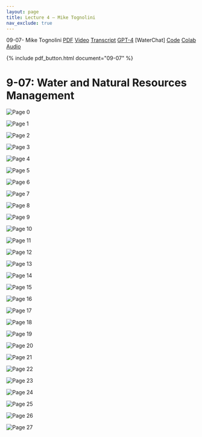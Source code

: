 ```yaml
---
layout: page
title: Lecture 4 – Mike Tognolini
nav_exclude: true
---
```


09-07- Mike Tognolini
[PDF](https://drive.google.com/file/d/1dxSa8vN5dNn2B6koovQp4m0JVq3zxOYE/view?usp=drive_link)
[Video]()
[Transcript]()
[GPT-4]()
[WaterChat]
[Code]()
[Colab]()
[Audio]()



{% include pdf_button.html document="09-07" %}

# 9-07: Water and Natural Resources Management
![Page 0]( /CivEng112/assets/slides/09-07/09-07_Lecture.pdf-page0.png )

![Page 1]( /CivEng112/assets/slides/09-07/09-07_Lecture.pdf-page1.png )

![Page 2]( /CivEng112/assets/slides/09-07/09-07_Lecture.pdf-page2.png )

![Page 3]( /CivEng112/assets/slides/09-07/09-07_Lecture.pdf-page3.png )

![Page 4]( /CivEng112/assets/slides/09-07/09-07_Lecture.pdf-page4.png )

![Page 5]( /CivEng112/assets/slides/09-07/09-07_Lecture.pdf-page5.png )

![Page 6]( /CivEng112/assets/slides/09-07/09-07_Lecture.pdf-page6.png )

![Page 7]( /CivEng112/assets/slides/09-07/09-07_Lecture.pdf-page7.png )

![Page 8]( /CivEng112/assets/slides/09-07/09-07_Lecture.pdf-page8.png )

![Page 9]( /CivEng112/assets/slides/09-07/09-07_Lecture.pdf-page9.png )

![Page 10]( /CivEng112/assets/slides/09-07/09-07_Lecture.pdf-page10.png )

![Page 11]( /CivEng112/assets/slides/09-07/09-07_Lecture.pdf-page11.png )

![Page 12]( /CivEng112/assets/slides/09-07/09-07_Lecture.pdf-page12.png )

![Page 13]( /CivEng112/assets/slides/09-07/09-07_Lecture.pdf-page13.png )

![Page 14]( /CivEng112/assets/slides/09-07/09-07_Lecture.pdf-page14.png )

![Page 15]( /CivEng112/assets/slides/09-07/09-07_Lecture.pdf-page15.png )

![Page 16]( /CivEng112/assets/slides/09-07/09-07_Lecture.pdf-page16.png )

![Page 17]( /CivEng112/assets/slides/09-07/09-07_Lecture.pdf-page17.png )

![Page 18]( /CivEng112/assets/slides/09-07/09-07_Lecture.pdf-page18.png )

![Page 19]( /CivEng112/assets/slides/09-07/09-07_Lecture.pdf-page19.png )

![Page 20]( /CivEng112/assets/slides/09-07/09-07_Lecture.pdf-page20.png )

![Page 21]( /CivEng112/assets/slides/09-07/09-07_Lecture.pdf-page21.png )

![Page 22]( /CivEng112/assets/slides/09-07/09-07_Lecture.pdf-page22.png )

![Page 23]( /CivEng112/assets/slides/09-07/09-07_Lecture.pdf-page23.png )

![Page 24]( /CivEng112/assets/slides/09-07/09-07_Lecture.pdf-page24.png )

![Page 25]( /CivEng112/assets/slides/09-07/09-07_Lecture.pdf-page25.png )

![Page 26]( /CivEng112/assets/slides/09-07/09-07_Lecture.pdf-page26.png )

![Page 27]( /CivEng112/assets/slides/09-07/09-07_Lecture.pdf-page27.png )

